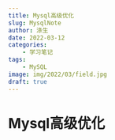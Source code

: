 ```yaml
---
title: Mysql高级优化
slug: MysqlNote
author: 涤生
date: 2022-03-12
categories: 
    - 学习笔记
tags: 
    - MySQL
image: img/2022/03/field.jpg
draft: true
---
```



# Mysql高级优化
